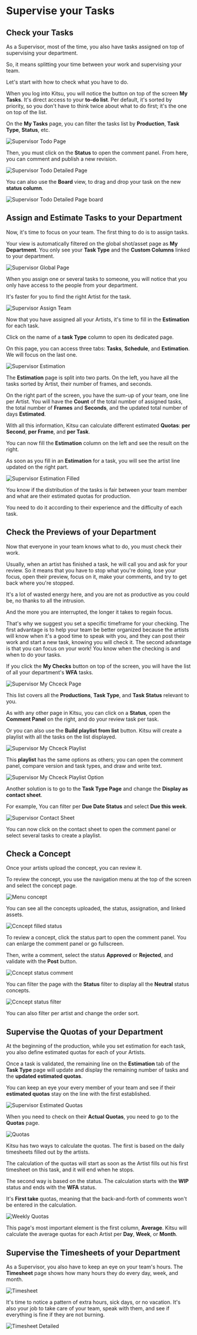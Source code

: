 # Supervise your Tasks

## Check your Tasks

As a Supervisor, most of the time, you also have tasks assigned on top of supervising your department.

So, it means splitting your time between your work and supervising your team.

Let's start with how to check what you have to do.

When you log into Kitsu, you will notice the button on top of the screen **My Tasks**. 
It's direct access to your **to-do list**. Per default, it's sorted by priority, so you don't have to think twice about what to do first; it's the one on top of the list.

On the **My Tasks** page, you can filter the tasks list by **Production**, **Task Type**, **Status**, etc. 

![Supervisor Todo Page](../img/getting-started/supervisor_todo_page.png)


Then, you must click on the **Status** to open the comment panel. From here, you can comment and publish a new revision.

![Supervisor Todo Detailed Page](../img/getting-started/supervisor_todo_page_detail.png)

You can also use the **Board** view, to drag and drop your task on the new **status column**.


![Supervisor Todo Detailed Page board](../img/getting-started/supervisor_todo_page_detail_board.png)

## Assign and Estimate Tasks to your Department

Now, it's time to focus on your team. The first thing to do is to assign tasks.

Your view is automatically filtered on the global shot/asset page as **My Department**. You only see your **Task Type** and the **Custom Columns** linked to your department.


![Supervisor Global Page](../img/getting-started/supervisor_global_page.png)


When you assign one or several tasks to someone, you will notice that you only have access to the people from your department. 

It's faster for you to find the right Artist for the task.

![Supervisor Assign Team](../img/getting-started/supervisor_assign_team.png)


Now that you have assigned all your Artists, it's time to fill in the **Estimation** for each task.

Click on the name of a **task Type** column to open its dedicated page.

On this page, you can access three tabs: **Tasks**, **Schedule**, and **Estimation**. We will focus on the last one.

![Supervisor Estimation](../img/getting-started/supervisor_estimation.png)


The **Estimation** page is split into two parts. On the left, you have all the tasks sorted by Artist, their number of frames, and seconds.

On the right part of the screen, you have the sum-up of your team, one line per Artist. You will have the **Count** of the total number of assigned tasks, the total number of **Frames** and **Seconds**, and the updated total number of days **Estimated**.

With all this information, Kitsu can calculate different estimated **Quotas**: **per Second**, **per Frame**, and **per Task**.

You can now fill the **Estimation** column on the left and see the result on the right.

As soon as you fill in an **Estimation** for a task, you will see the artist line updated on the right part.

![Supervisor Estimation Filled](../img/getting-started/supervisor_estimation_filled.png)


You know if the distribution of the tasks is fair between your team member and what are their estimated quotas for production. 

You need to do it according to their experience and the difficulty of each task.


## Check the Previews of your Department

Now that everyone in your team knows what to do, you must check their work.

Usually, when an artist has finished a task, he will call you and ask for your review.
So it means that you have to stop what you're doing, lose your focus, open their preview, focus on it, make your comments, and try to get back where you're stopped.

It's a lot of wasted energy here, and you are not as productive as you could be, no thanks to all the intrusion.

And the more you are interrupted, the longer it takes to regain focus.

That's why we suggest you set a specific timeframe for your checking. The first advantage is to help your team be better organized because the artists will know when it's a good time to speak with you, and they can post their work and start a new task, knowing you will check it.
The second advantage is that you can focus on your work! You know when the checking is and when to do your tasks. 

If you click the **My Checks** button on top of the screen, you will have the list of all your department's **WFA** tasks.

![Supervisor My Chceck Page](../img/getting-started/supervisor_mycheck.png)


This list covers all the **Productions**, **Task Type**, and **Task Status** relevant to you.

As with any other page in Kitsu, you can click on a **Status**, open the **Comment Panel** on the right, and do your review task per task.

Or you can also use the **Build playlist from list** button. Kitsu will create a playlist with all the tasks on the list displayed.

![Supervisor My Chceck Playlist](../img/getting-started/supervisor_mycheck_playlist.png)


This **playlist** has the same options as others; you can open the comment panel, compare version and task types, and draw and write text.

![Supervisor My Chceck Playlist Option](../img/getting-started/supervisor_mycheck_playlist_option.png)


Another solution is to go to the **Task Type Page** and change the **Display as contact sheet**.

For example, You can filter per **Due Date Status** and select **Due this week**.

![Supervisor Contact Sheet](../img/getting-started/supervisor_contactsheet.png)


You can now click on the contact sheet to open the comment panel or select several tasks to create a playlist.

## Check a Concept

Once your artists upload the concept, you can review it.

To review the concept, you use the navigation menu at the top of the screen and select the concept page.

![Menu concept](../img/getting-started/menu_concept.png)

You can see all the concepts uploaded, the status, assignation, and linked assets.

![Ccncept filled status](../img/getting-started/concept_empty_prod_linked.png)


To review a concept, click the status part to open the comment panel. You can enlarge the comment panel or go fullscreen.

Then, write a comment, select the status **Approved** or **Rejected**, and validate with the **Post** button.

![Ccncept status comment](../img/getting-started/concept_status_comment.png)

You can filter the page with the **Status** filter to display all the **Neutral** status concepts.

![Ccncept status filter](../img/getting-started/concept_status_filter.png)

You can also filter per artist and change the order sort.



## Supervise the Quotas of your Department

At the beginning of the production, while you set estimation for each task, you also define estimated quotas for each of your Artists.

Once a task is validated, the remaining line on the **Estimation** tab of the **Task Type** page will update and display the remaining number of tasks and the **updated estimated quotas**.

You can keep an eye your every member of your team and see if their **estimated quotas** stay on the line with the first established.

![Supervisor Estimated Quotas](../img/getting-started/supervisor_quotas_estimated.png)


When you need to check on their **Actual Quotas**, you need to go to the **Quotas** page. 

![Quotas](../img/getting-started/supervisor_quotas.png)


Kitsu has two ways to calculate the quotas. The first is based on the daily timesheets filled out by the artists.

The calculation of the quotas will start as soon as the Artist fills out his first timesheet on this task, and it will end when he stops.


The second way is based on the status. The calculation starts with the **WIP** status and ends with the **WFA** status.

It's **First take** quotas, meaning that the back-and-forth of comments won't be entered in the calculation.

![Weekly Quotas](../img/getting-started/supervisor_quotas_week.png)


This page's most important element is the first column, **Average**. Kitsu will calculate the average quotas for each Artist per **Day**, **Week**, or **Month**.


## Supervise the Timesheets of your Department

As a Supervisor, you also have to keep an eye on your team's hours. The **Timesheet** page shows how many hours they do every day, week, and month. 

![Timesheet](../img/getting-started/supervisor_timesheet_team.png)


It's time to notice a pattern of extra hours, sick days, or no vacation. It's also your job to take care of your team, speak with them, and see if everything is fine if they are not burning.

![Timesheet Detailed](../img/getting-started/supervisor_timesheet_team_detail.png)
